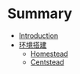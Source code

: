 # Summary

* [Introduction](README.md)
* [环境搭建](chapter1.md)
    * [Homestead](homestead.md)
    * [Centstead](centstead.md)

